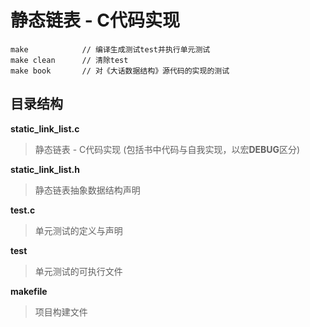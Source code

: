 # 静态链表 - C代码实现 #

```
make            // 编译生成测试test并执行单元测试
make clean      // 清除test
make book       // 对《大话数据结构》源代码的实现的测试
```

## 目录结构 ##

**static_link_list.c**
> 静态链表 - C代码实现 (包括书中代码与自我实现，以宏**DEBUG**区分)

**static_link_list.h**
> 静态链表抽象数据结构声明

**test.c**
> 单元测试的定义与声明

**test**
> 单元测试的可执行文件

**makefile**
> 项目构建文件